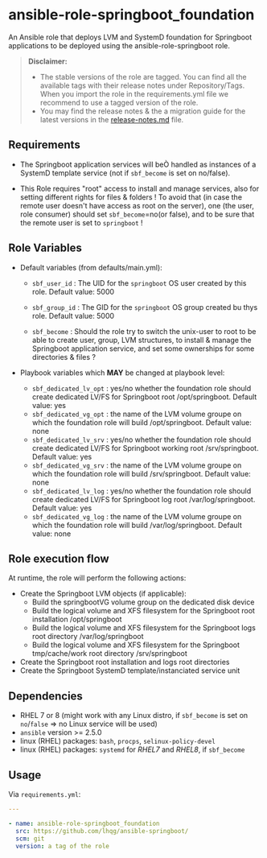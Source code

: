 ansible-role-springboot_foundation
==================================

An Ansible role that deploys LVM and SystemD foundation for Springboot applications to be deployed using the ansible-role-springboot role.

> **Disclaimer:**
>
> - The stable versions of the role are tagged. You can find all the available tags with their release notes under Repository/Tags. When you import the role in the requirements.yml file we recommend to use a tagged version of the role.
> - You may find the release notes & the a migration guide for the latest versions in the [release-notes.md](release-notes.md) file.

Requirements
------------

- The Springboot application services will beÒ handled as instances of a SystemD template service (not if `sbf_become` is set on no/false).

- This Role requires "root" access to install and manage services, also for setting different rights for files & folders !
To avoid that (in case the remote user doesn't have access as root on the server), one (the user, role consumer) should set `sbf_become`=no(or false), and to be sure that the remote user is set to `springboot` !

Role Variables
--------------

- Default variables (from defaults/main.yml):

  - `sbf_user_id`     : The UID for the `springboot` OS user created by this role. Default value: 5000
  - `sbf_group_id`    : The GID for the `springboot` OS group created bu thys role. Default value: 5000

  - `sbf_become`   : Should the role try to switch the unix-user to root to be able to create user, group, LVM structures, to install & manage the Springboot application service, and set some ownerships for some directories & files ?

- Playbook variables which **MAY** be changed at playbook level:
  - `sbf_dedicated_lv_opt` : yes/no whether the foundation role should create dedicated LV/FS for Springboot root /opt/springboot. Default value: yes
  - `sbf_dedicated_vg_opt` : the name of the LVM volume groupe on which the foundation role will build /opt/springboot. Default value: none
  - `sbf_dedicated_lv_srv` : yes/no whether the foundation role should create dedicated LV/FS for Springboot working root /srv/springboot. Default value: yes
  - `sbf_dedicated_vg_srv` : the name of the LVM volume groupe on which the foundation role will build /srv/springboot. Default value: none
  - `sbf_dedicated_lv_log` : yes/no whether the foundation role should create dedicated LV/FS for Springboot log root /var/log/springboot. Default value: yes
  - `sbf_dedicated_vg_log` : the name of the LVM volume groupe on which the foundation role will build /var/log/springboot. Default value: none

Role execution flow
-------------------

At runtime, the role will perform the following actions:

- Create the Springboot LVM objects (if applicable):
  - Build the springbootVG volume group on the dedicated disk device
  - Build the logical volume and XFS filesystem for the Springboot root installation /opt/springboot
  - Build the logical volume and XFS filesystem for the Springboot logs root directory /var/log/springboot
  - Build the logical volume and XFS filesystem for the Springboot tmp/cache/work root directory /srv/springboot
- Create the Springboot root installation and logs root directories
- Create the Springboot SystemD template/instanciated service unit

Dependencies
------------

- RHEL 7 or 8 (might work with any Linux distro, if `sbf_become` is set on `no`/`false` => no Linux service will be used)
- `ansible` version >= 2.5.0
- linux (RHEL) packages: `bash`, `procps`, `selinux-policy-devel`
- linux (RHEL) packages: `systemd` for *RHEL7* and *RHEL8*, if `sbf_become`

Usage
-----

Via `requirements.yml`:

```yaml
---

- name: ansible-role-springboot_foundation
  src: https://github.com/lhqg/ansible-springboot/
  scm: git
  version: a tag of the role

```
